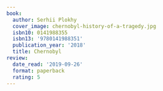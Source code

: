 ```yaml
---
book:
  author: Serhii Plokhy
  cover_image: chernobyl-history-of-a-tragedy.jpg
  isbn10: 0141988355
  isbn13: '9780141988351'
  publication_year: '2018'
  title: Chernobyl
review:
  date_read: '2019-09-26'
  format: paperback
  rating: 5
---
```

